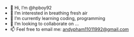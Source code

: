 - 👋 Hi, I’m @hpboy92
- 👀 I’m interested in breathing fresh air
- 🌱 I’m currently learning coding, programming
- 💞️ I’m looking to collaborate on ...
- 📫 Feel free to email me: andypham11011992@gmail.com

<!---
hpboy92/hpboy92 is a ✨ special ✨ repository because its `README.md` (this file) appears on your GitHub profile.
You can click the Preview link to take a look at your changes.
--->
